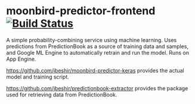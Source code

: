 # moonbird-predictor-frontend [![Build Status](https://travis-ci.com/jbeshir/moonbird-predictor-frontend.svg?branch=master)](https://travis-ci.com/jbeshir/moonbird-predictor-frontend)
A simple probability-combining service using machine learning. Uses predictions from PredictionBook as a source of training data and samples, and Google ML Engine to automatically retrain and run the model. Runs on App Engine.

https://github.com/jbeshir/moonbird-predictor-keras provides the actual model and training script. 

https://github.com/jbeshir/predictionbook-extractor provides the package used for retrieving data from PredictionBook.
